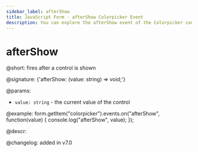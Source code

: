 ```yaml
---
sidebar_label: afterShow
title: JavaScript Form - afterShow Colorpicker Event 
description: You can explore the afterShow event of the Colorpicker control of Form in the documentation of the DHTMLX JavaScript UI library. Browse developer guides and API reference, try out code examples and live demos, and download a free 30-day evaluation version of DHTMLX Suite.
---
```


# afterShow

@short: fires after a control is shown

@signature: {'afterShow: (value: string) => void;'}

@params:
- `value: string` - the current value of the control

@example:
form.getItem("colorpicker").events.on("afterShow", function(value) {
    console.log("afterShow", value);
});

@descr:

@changelog: added in v7.0
